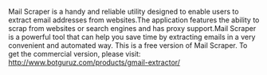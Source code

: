 Mail Scraper is a handy and reliable utility designed to enable users to extract email addresses from websites.The application features the ability to scrap from websites or search engines and has proxy support.Mail Scraper is a powerful tool that can help you save time by extracting emails in a very convenient and automated way.
This is a free version of Mail Scraper. To get the commercial version, please visit:
http://www.botguruz.com/products/gmail-extractor/
